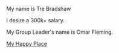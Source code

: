 My name is Tre Bradshaw 

I desire a 300k+ salary. 

My Group Leader's name is Omar Fleming.

[My Happy Place]((https://www.shutterstock.com/image-photo/vinnytsia-ukraine-february-12-2025-close-2585697671))

